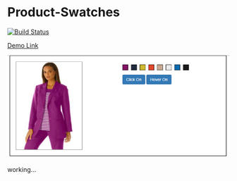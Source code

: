 # Product-Swatches

[![Build Status](https://travis-ci.org/jsmojo/Product-Swatches.svg?branch=master)](https://travis-ci.org/jsmojo/Product-Swatches)


[Demo Link](https://phillip-productswatches.herokuapp.com/ "Demo Link")

![alt tag](https://github.com/jsmojo/Product-Swatches/blob/master/demo_Swatches.jpg)

working...
